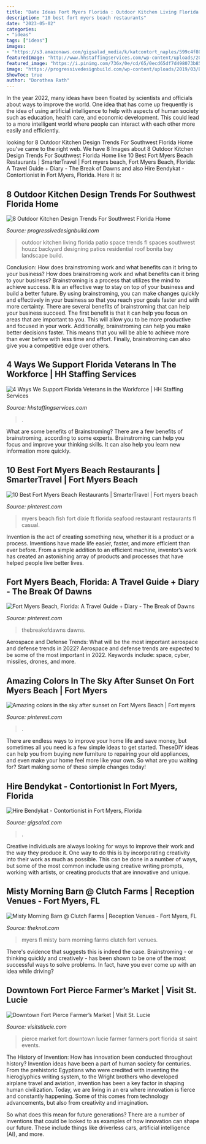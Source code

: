 ```yaml
---
title: "Date Ideas Fort Myers Florida : Outdoor Kitchen Living Florida Patio Space Trends Fl Spaces Southwest Houzz Backyard Designing Patios Residential Roof Bonita Bay Landscape Build"
description: "10 best fort myers beach restaurants"
date: "2023-05-02"
categories:
- "ideas"
tags: ["ideas"]
images:
- "https://s3.amazonaws.com/gigsalad_media/k/katcontort_naples/599c4f8040b26.jpg"
featuredImage: "http://www.hhstaffingservices.com/wp-content/uploads/2015/10/vet-work.jpg"
featured_image: "https://i.pinimg.com/736x/0e/cd/65/0ecd65df7d498073b8507d69fbe2622c.jpg"
image: "https://progressivedesignbuild.com/wp-content/uploads/2019/03/Bonita-Bay-Fl-Outdoor-Kitchen-and-Living-Space.jpg"
ShowToc: true
author: "Dorothea Rath"
---
```



In the year 2022, many ideas have been floated by scientists and officials about ways to improve the world. One idea that has come up frequently is the idea of using artificial intelligence to help with aspects of human society such as education, health care, and economic development. This could lead to a more intelligent world where people can interact with each other more easily and efficiently.

	

		
looking for 8 Outdoor Kitchen Design Trends For Southwest Florida Home you've came to the right web. We have 8 Images about 8 Outdoor Kitchen Design Trends For Southwest Florida Home like 10 Best Fort Myers Beach Restaurants | SmarterTravel | Fort myers beach, Fort Myers Beach, Florida: A Travel Guide + Diary - The Break of Dawns and also Hire Bendykat - Contortionist in Fort Myers, Florida. Here it is:
		
    
## 8 Outdoor Kitchen Design Trends For Southwest Florida Home

<img loading=lazy src="https://progressivedesignbuild.com/wp-content/uploads/2019/03/Bonita-Bay-Fl-Outdoor-Kitchen-and-Living-Space.jpg" onerror="this.onerror=null;this.src='https://tse3.mm.bing.net/th?id=OIP.2FR0E7UumbeGN-_1JrVdFwHaE2&amp;pid=15.1';" alt="8 Outdoor Kitchen Design Trends For Southwest Florida Home">

_Source: progressivedesignbuild.com_

>outdoor kitchen living florida patio space trends fl spaces southwest houzz backyard designing patios residential roof bonita bay landscape build. 

	

Conclusion: How does brainstroming work and what benefits can it bring to your business?
How does brainstroming work and what benefits can it bring to your business? Brainstroming is a process that utilizes the mind to achieve success. It is an effective way to stay on top of your business and build a better future. By using brainstroming, you can make changes quickly and effectively in your business so that you reach your goals faster and with more certainty. There are several benefits of brainstroming that can help your business succeed. The first benefit is that it can help you focus on areas that are important to you. This will allow you to be more productive and focused in your work. Additionally, brainstroming can help you make better decisions faster. This means that you will be able to achieve more than ever before with less time and effort. Finally, brainstroming can also give you a competitive edge over others.

    
## 4 Ways We Support Florida Veterans In The Workforce | HH Staffing Services

<img loading=lazy src="http://www.hhstaffingservices.com/wp-content/uploads/2015/10/vet-work.jpg" onerror="this.onerror=null;this.src='https://tse2.mm.bing.net/th?id=OIP.a2eAmRlsSz_VLwHG_FT9MAHaEz&amp;pid=15.1';" alt="4 Ways We Support Florida Veterans in the Workforce | HH Staffing Services">

_Source: hhstaffingservices.com_

>. 

	

What are some benefits of Brainstroming?
There are a few benefits of brainstroming, according to some experts. Brainstroming can help you focus and improve your thinking skills. It can also help you learn new information more quickly.

    
## 10 Best Fort Myers Beach Restaurants | SmarterTravel | Fort Myers Beach

<img loading=lazy src="https://i.pinimg.com/736x/0e/cd/65/0ecd65df7d498073b8507d69fbe2622c.jpg" onerror="this.onerror=null;this.src='https://tse3.mm.bing.net/th?id=OIP.1Oatk-MLc_pmCzP5621zJQHaFS&amp;pid=15.1';" alt="10 Best Fort Myers Beach Restaurants | SmarterTravel | Fort myers beach">

_Source: pinterest.com_

>myers beach fish fort dixie ft florida seafood restaurant restaurants fl casual. 

	

Invention is the act of creating something new, whether it is a product or a process. Inventions have made life easier, faster, and more efficient than ever before. From a simple addition to an efficient machine, inventor’s work has created an astonishing array of products and processes that have helped people live better lives.

    
## Fort Myers Beach, Florida: A Travel Guide + Diary - The Break Of Dawns

<img loading=lazy src="https://i.pinimg.com/originals/14/ce/bc/14cebc0f880313b785dfff7e5bb3d6d1.jpg" onerror="this.onerror=null;this.src='https://tse2.mm.bing.net/th?id=OIP.NF5ueCh3lMuYOEbE_NdXyAHaJ4&amp;pid=15.1';" alt="Fort Myers Beach, Florida: A Travel Guide + Diary - The Break of Dawns">

_Source: pinterest.com_

>thebreakofdawns dawns. 

	

Aerospace and Defense Trends: What will be the most important aerospace and defense trends in 2022?
Aerospace and defense trends are expected to be some of the most important in 2022. Keywords include: space, cyber, missiles, drones, and more.

    
## Amazing Colors In The Sky After Sunset On Fort Myers Beach | Fort Myers

<img loading=lazy src="https://i.pinimg.com/originals/a9/71/d1/a971d1525d8786b86dd4aee5f2237c8c.jpg" onerror="this.onerror=null;this.src='https://tse3.mm.bing.net/th?id=OIP.VKJtljvvXS3zOjsNvOgkawHaFj&amp;pid=15.1';" alt="Amazing colors in the sky after sunset on Fort Myers Beach | Fort myers">

_Source: pinterest.com_

>. 

	

There are endless ways to improve your home life and save money, but sometimes all you need is a few simple ideas to get started. TheseDIY ideas can help you from buying new furniture to repairing your old appliances, and even make your home feel more like your own. So what are you waiting for? Start making some of these simple changes today!

    
## Hire Bendykat - Contortionist In Fort Myers, Florida

<img loading=lazy src="https://s3.amazonaws.com/gigsalad_media/k/katcontort_naples/599c4f8040b26.jpg" onerror="this.onerror=null;this.src='https://tse3.mm.bing.net/th?id=OIP.avN0X-LN4iNWlZjClOAuEwHaJQ&amp;pid=15.1';" alt="Hire Bendykat - Contortionist in Fort Myers, Florida">

_Source: gigsalad.com_

>. 

	

Creative individuals are always looking for ways to improve their work and the way they produce it. One way to do this is by incorporating creativity into their work as much as possible. This can be done in a number of ways, but some of the most common include using creative writing prompts, working with artists, or creating products that are innovative and unique.

    
## Misty Morning Barn @ Clutch Farms | Reception Venues - Fort Myers, FL

<img loading=lazy src="https://media-api.xogrp.com/images/73cca9d8-e513-469f-9dc3-bf8a2450add3~rs_360.480" onerror="this.onerror=null;this.src='https://tse4.mm.bing.net/th?id=OIP.IYI55OfN3qa-zT2dawiacAAAAA&amp;pid=15.1';" alt="Misty Morning Barn @ Clutch Farms | Reception Venues - Fort Myers, FL">

_Source: theknot.com_

>myers fl misty barn morning farms clutch fort venues. 

	

There's evidence that suggests this is indeed the case. Brainstroming - or thinking quickly and creatively - has been shown to be one of the most successful ways to solve problems. In fact, have you ever come up with an idea while driving?

    
## Downtown Fort Pierce Farmer’s Market | Visit St. Lucie

<img loading=lazy src="https://visitstlucie.com/wp-content/uploads/2017/04/farmers-market1.jpg" onerror="this.onerror=null;this.src='https://tse2.mm.bing.net/th?id=OIP.rx9rmBHGMeKqO0-4dGDTOAHaEw&amp;pid=15.1';" alt="Downtown Fort Pierce Farmer’s Market | Visit St. Lucie">

_Source: visitstlucie.com_

>pierce market fort downtown lucie farmer farmers port florida st saint events. 

	

The History of Invention: How has innovation been conducted throughout history?
Invention ideas have been a part of human society for centuries. From the prehistoric Egyptians who were credited with inventing the hieroglyphics writing system, to the Wright brothers who developed airplane travel and aviation, invention has been a key factor in shaping human civilization. 
Today, we are living in an era where innovation is fierce and constantly happening. Some of this comes from technology advancements, but also from creativity and imagination. 

So what does this mean for future generations? There are a number of inventions that could be looked to as examples of how innovation can shape our future. These include things like driverless cars, artificial intelligence (AI), and more.


